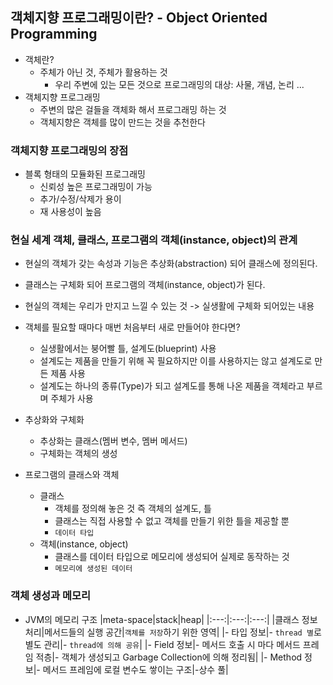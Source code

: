 ## 객체지향 프로그래밍이란? - Object Oriented Programming
- 객체란?
    - 주체가 아닌 것, 주체가 활용하는 것
        - 우리 주변에 있는 모든 것으로 프로그래밍의 대상: 사물, 개념, 논리 ...
- 객체지향 프로그래밍
    - 주변의 많은 걸들을 객체화 해서 프로그래밍 하는 것
    - 객체지향은 객체를 많이 만드는 것을 추천한다

### 객체지향 프로그래밍의 장점
- 블록 형태의 모듈화된 프로그래밍
    - 신뢰성 높은 프로그래밍이 가능
    - 추가/수정/삭제가 용이
    - 재 사용성이 높음

### 현실 세계 객체, 클래스, 프로그램의 객체(instance, object)의 관계
- 현실의 객체가 갖는 속성과 기능은 추상화(abstraction) 되어 클래스에 정의된다.
- 클래스는 구체화 되어 프로그램의 객체(instance, object)가 된다.

- 현실의 객체는 우리가 만지고 느낄 수 있는 것 -> 실생활에 구체화 되어있는 내용
- 객체를 필요할 때마다 매번 처음부터 새로 만들어야 한다면?
    - 실생활에서는 붕어빨 틀, 설계도(blueprint) 사용
    - 설계도는 제품을 만들기 위해 꼭 필요하지만 이를 사용하지는 않고 설계도로 만든 제품 사용
    - 설계도는 하나의 종류(Type)가 되고 설계도를 통해 나온 제품을 객체라고 부르며 주체가 사용

- 추상화와 구체화
    - 추상화는 클래스(멤버 변수, 멤버 메서드)
    - 구체화는 객체의 생성

- 프로그램의 클래스와 객체
    - 클래스
        - 객체를 정의해 놓은 것 즉 객체의 설계도, 틀
        - 클래스는 직접 사용할 수 없고 객체를 만들기 위한 틀을 제공할 뿐
        - `데이터 타입`
    - 객체(instance, object)
        - 클래스를 데이터 타입으로 메모리에 생성되어 실제로 동작하는 것
        - `메모리에 생성된 데이터`

### 객체 생성과 메모리
- JVM의 메모리 구조
    |meta-space|stack|heap|
    |:---:|:---:|:---:|
    |클래스 정보 처리|메서드들의 실행 공간|`객체를 저장`하기 위한 영역|
    |- 타입 정보|- `thread 별`로 별도 관리|- `thread에 의해 공유`|
    |- Field 정보|- 메서드 호출 시 마다 메서드 프레임 적층|- 객체가 생성되고 Garbage Collection에 의해 정리됨|
    |- Method 정보|- 메서드 프레임에 로컬 변수도 쌓이는 구조|-상수 풀|

